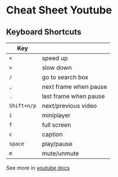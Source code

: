 # Cheat Sheet Youtube

## Keyboard Shortcuts

| Key         |                       |
|-------------|-----------------------|
| `<`         | speed up              |
| `>`         | slow down             |
| `/`         | go to search box      |
| `,`         | next frame when pause |
| `.`         | last frame when pause |
| `Shift+n/p` | next/previous video   |
| `i`         | miniplayer            |
| `f`         | full screen           |
| `c`         | caption               |
| `space`     | play/pause            |
| `m`         | mute/unmute           |


See more in [youtube docs](https://support.google.com/youtube/answer/7631406?hl=en-GB)
